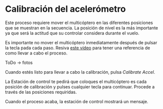 # Calibración del acelerómetro

Este proceso requiere mover el multicóptero en las diferentes posiciones que se muestran en la secuencia. La posición de nivel es la más importante ya que será la actitud que su controlar considera durante el vuelo. 

Es importante no mover el multicóptero inmediatamente después de pulsar la tecla pada cada paso. Resiva [este vídeo](http://vimeo.com/56224615) para tener una referencia de como llevar a cabo el proceso.

ToDo -> fotos

Cuando estés listo para llevar a cabo la calibración, pulsa *Calibrate Accel*.

La Estación de control te pedirá que coloques el multicóptero es cada posición de calibración y pulses cualquier tecla para continuar. Procede a través de las posiciones requiridas.

Cuando el proceso acaba, la estación de control mostrará un mensaje.
